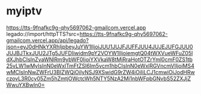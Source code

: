 # myiptv
https://tts-9fnafkc9g-qhy5697062-gmailcom.vercel.app
legado://import/httpTTS?src=https://tts-9fnafkc9g-qhy5697062-gmailcom.vercel.app/api/legado?json=eyJ0dHNkYXRhIjpbeyJuYW1lIjoiJUU1JUJFJUFFJUU4JUJEJUFGJUU0JUJBJTkxJUU2JTg5JUFDIiwidm9pY2VOYW1lIjoiemgtQ04tWXVueWFuZ05ldXJhbCIsInZvaWNlRm9ybWF0IjoiYXVkaW8tMjRraHotOTZrYml0cmF0ZS1tb25vLW1wMyIsInN0eWxlTmFtZSI6Im5vcm1hbCIsInN0eWxlRGVncmVlIjoiMS4wMCIsInNwZWFrU3BlZWQiOiIyNSJ9XSwidG9rZW4iOiIiLCJ1cmwiOiJodHRwczovL3R0cy05Zm5hZmtjOWctcWh5NTY5NzA2Mi1nbWFpbGNvbS52ZXJjZWwuYXBwIn0=
